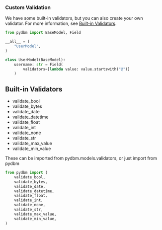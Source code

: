### Custom Validation
We have some built-in validators, but you can also create your own validator.
For more information, see [Built-in Validators](#built-in-validators).

```python
from pydbm import BaseModel, Field

__all__ = (
    "UserModel",
)

class UserModel(BaseModel):
    username: str = Field(
        validators=[lambda value: value.startswith("@")]
    )
```


## Built-in Validators
- validate_bool
- validate_bytes
- validate_date
- validate_datetime
- validate_float
- validate_int
- validate_none
- validate_str
- validate_max_value
- validate_min_value

These can be imported from pydbm.models.validators, or just import from pydbm

```python
from pydbm import (
    validate_bool,
    validate_bytes,
    validate_date,
    validate_datetime,
    validate_float,
    validate_int,
    validate_none,
    validate_str,
    validate_max_value,
    validate_min_value,
)
```
